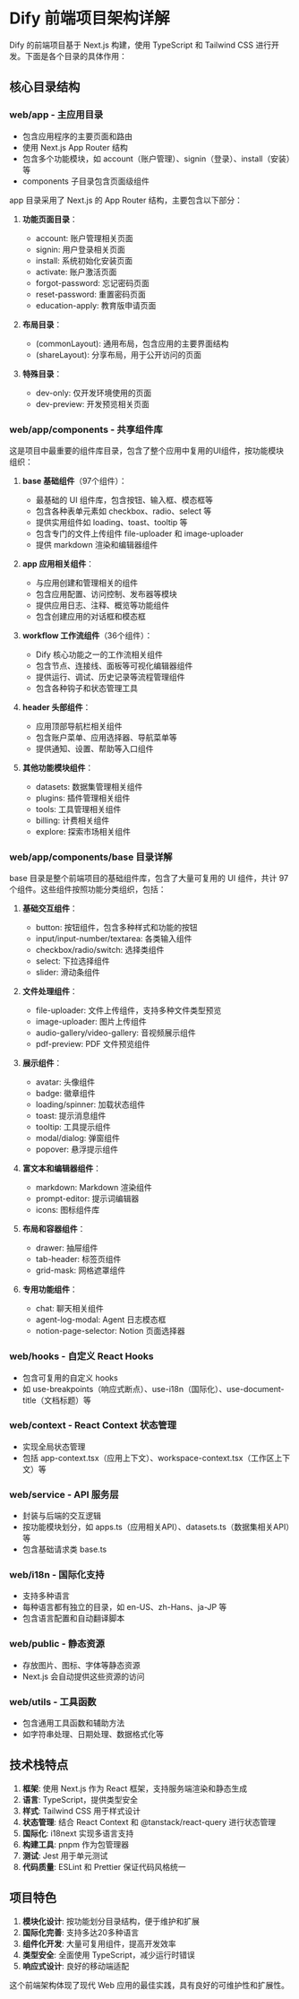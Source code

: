 # Dify 前端项目架构详解

Dify 的前端项目基于 Next.js 构建，使用 TypeScript 和 Tailwind CSS 进行开发。下面是各个目录的具体作用：

## 核心目录结构

### web/app - 主应用目录
- 包含应用程序的主要页面和路由
- 使用 Next.js App Router 结构
- 包含多个功能模块，如 account（账户管理）、signin（登录）、install（安装）等
- components 子目录包含页面级组件

app 目录采用了 Next.js 的 App Router 结构，主要包含以下部分：

1. **功能页面目录**：
   - account: 账户管理相关页面
   - signin: 用户登录相关页面
   - install: 系统初始化安装页面
   - activate: 账户激活页面
   - forgot-password: 忘记密码页面
   - reset-password: 重置密码页面
   - education-apply: 教育版申请页面

2. **布局目录**：
   - (commonLayout): 通用布局，包含应用的主要界面结构
   - (shareLayout): 分享布局，用于公开访问的页面

3. **特殊目录**：
   - dev-only: 仅开发环境使用的页面
   - dev-preview: 开发预览相关页面

### web/app/components - 共享组件库
这是项目中最重要的组件库目录，包含了整个应用中复用的UI组件，按功能模块组织：

1. **base 基础组件**（97个组件）：
   - 最基础的 UI 组件库，包含按钮、输入框、模态框等
   - 包含各种表单元素如 checkbox、radio、select 等
   - 提供实用组件如 loading、toast、tooltip 等
   - 包含专门的文件上传组件 file-uploader 和 image-uploader
   - 提供 markdown 渲染和编辑器组件

2. **app 应用相关组件**：
   - 与应用创建和管理相关的组件
   - 包含应用配置、访问控制、发布器等模块
   - 提供应用日志、注释、概览等功能组件
   - 包含创建应用的对话框和模态框

3. **workflow 工作流组件**（36个组件）：
   - Dify 核心功能之一的工作流相关组件
   - 包含节点、连接线、面板等可视化编辑器组件
   - 提供运行、调试、历史记录等流程管理组件
   - 包含各种钩子和状态管理工具

4. **header 头部组件**：
   - 应用顶部导航栏相关组件
   - 包含账户菜单、应用选择器、导航菜单等
   - 提供通知、设置、帮助等入口组件

5. **其他功能模块组件**：
   - datasets: 数据集管理相关组件
   - plugins: 插件管理相关组件
   - tools: 工具管理相关组件
   - billing: 计费相关组件
   - explore: 探索市场相关组件

### web/app/components/base 目录详解

base 目录是整个前端项目的基础组件库，包含了大量可复用的 UI 组件，共计 97 个组件。这些组件按照功能分类组织，包括：

1. **基础交互组件**：
   - button: 按钮组件，包含多种样式和功能的按钮
   - input/input-number/textarea: 各类输入组件
   - checkbox/radio/switch: 选择类组件
   - select: 下拉选择组件
   - slider: 滑动条组件

2. **文件处理组件**：
   - file-uploader: 文件上传组件，支持多种文件类型预览
   - image-uploader: 图片上传组件
   - audio-gallery/video-gallery: 音视频展示组件
   - pdf-preview: PDF 文件预览组件

3. **展示组件**：
   - avatar: 头像组件
   - badge: 徽章组件
   - loading/spinner: 加载状态组件
   - toast: 提示消息组件
   - tooltip: 工具提示组件
   - modal/dialog: 弹窗组件
   - popover: 悬浮提示组件

4. **富文本和编辑器组件**：
   - markdown: Markdown 渲染组件
   - prompt-editor: 提示词编辑器
   - icons: 图标组件库

5. **布局和容器组件**：
   - drawer: 抽屉组件
   - tab-header: 标签页组件
   - grid-mask: 网格遮罩组件

6. **专用功能组件**：
   - chat: 聊天相关组件
   - agent-log-modal: Agent 日志模态框
   - notion-page-selector: Notion 页面选择器

### web/hooks - 自定义 React Hooks
- 包含可复用的自定义 hooks
- 如 use-breakpoints（响应式断点）、use-i18n（国际化）、use-document-title（文档标题）等

### web/context - React Context 状态管理
- 实现全局状态管理
- 包括 app-context.tsx（应用上下文）、workspace-context.tsx（工作区上下文）等

### web/service - API 服务层
- 封装与后端的交互逻辑
- 按功能模块划分，如 apps.ts（应用相关API）、datasets.ts（数据集相关API）等
- 包含基础请求类 base.ts

### web/i18n - 国际化支持
- 支持多种语言
- 每种语言都有独立的目录，如 en-US、zh-Hans、ja-JP 等
- 包含语言配置和自动翻译脚本

### web/public - 静态资源
- 存放图片、图标、字体等静态资源
- Next.js 会自动提供这些资源的访问

### web/utils - 工具函数
- 包含通用工具函数和辅助方法
- 如字符串处理、日期处理、数据格式化等

## 技术栈特点

1. **框架**: 使用 Next.js 作为 React 框架，支持服务端渲染和静态生成
2. **语言**: TypeScript，提供类型安全
3. **样式**: Tailwind CSS 用于样式设计
4. **状态管理**: 结合 React Context 和 @tanstack/react-query 进行状态管理
5. **国际化**: i18next 实现多语言支持
6. **构建工具**: pnpm 作为包管理器
7. **测试**: Jest 用于单元测试
8. **代码质量**: ESLint 和 Prettier 保证代码风格统一

## 项目特色

1. **模块化设计**: 按功能划分目录结构，便于维护和扩展
2. **国际化完善**: 支持多达20多种语言
3. **组件化开发**: 大量可复用组件，提高开发效率
4. **类型安全**: 全面使用 TypeScript，减少运行时错误
5. **响应式设计**: 良好的移动端适配

这个前端架构体现了现代 Web 应用的最佳实践，具有良好的可维护性和扩展性。